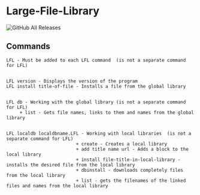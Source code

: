 # Large-File-Library

![GitHub All Releases](https://img.shields.io/github/downloads/artegoser/Large-File-Library/total)
## Commands
	LFL - Must be added to each LFL command  (is not a separate command for LFL) 


	LFL version - Displays the version of the program  
	LFL install title-of-file - Installs a file from the global library  
	

	LFL db - Working with the global library (is not a separate command for LFL) 
	     + list - Gets file names, links to them and names from the global library  
	

	LFL localdb localdbname.LFL - Working with local libraries  (is not a separate command for LFL) 
	                          + create - Creates a local library  
	                          + add title name url - Adds a block to the local library  
	                          + install file-title-in-local-library - installs the desired file from the local library  
	                          + dbinstall - downloads completely files from the local library  
	                          + list - gets the filenames of the linked files and names from the local library
